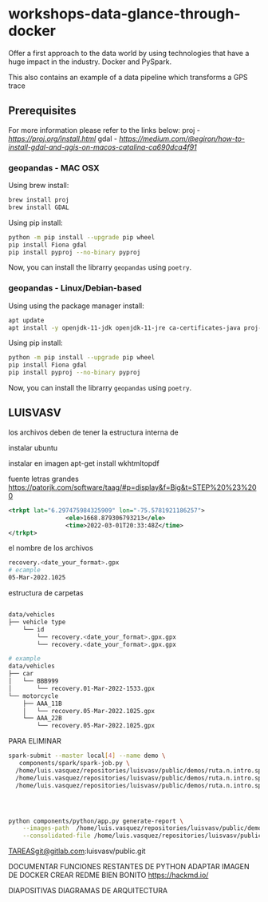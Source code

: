 # workshops-data-glance-through-docker
Offer a first approach to the data world by using technologies that have a huge impact in the industry. Docker and PySpark.

This also contains an example of a data pipeline which transforms a GPS trace

## Prerequisites
For more information please refer to the links below:
proj - *https://proj.org/install.html*
gdal - *https://medium.com/@egiron/how-to-install-gdal-and-qgis-on-macos-catalina-ca690dca4f91*

### geopandas - MAC OSX
Using brew install:
```bash
brew install proj  
brew install GDAL 
```

Using pip install:
```bash
python -m pip install --upgrade pip wheel
pip install Fiona gdal
pip install pyproj --no-binary pyproj
```

Now, you can install the librarry ``geopandas`` using ``poetry``.

### geopandas - Linux/Debian-based
Using using the package manager install:
```bash
apt update 
apt install -y openjdk-11-jdk openjdk-11-jre ca-certificates-java proj-bin libgdal-dev 
```

Using pip install:
```bash
python -m pip install --upgrade pip wheel
pip install Fiona gdal
pip install pyproj --no-binary pyproj
```

Now, you can install the librarry ``geopandas`` using ``poetry``.


## LUISVASV
los archivos deben de tener la estructura interna de

instalar ubuntu

instalar en imagen
apt-get install wkhtmltopdf

fuente letras grandes
https://patorjk.com/software/taag/#p=display&f=Big&t=STEP%20%23%200


```xml
<trkpt lat="6.297475984325909" lon="-75.5781921186257">
				<ele>1668.879306793213</ele>
				<time>2022-03-01T20:33:48Z</time>
</trkpt>
```



el nombre de los archivos 
```bash 
recovery.<date_your_format>.gpx
# ecample 
05-Mar-2022.1025
```


estructura de carpetas 
```bash 

data/vehicles
├── vehicle type
    └── id
        └── recovery.<date_your_format>.gpx.gpx
        └── recovery.<date_your_format>.gpx.gpx

# example
data/vehicles
├── car
│   └── BBB999
│       └── recovery.01-Mar-2022-1533.gpx
└── motorcycle
    ├── AAA_11B
    │   └── recovery.05-Mar-2022.1025.gpx
    └── AAA_22B
        └── recovery.05-Mar-2022.1025.gpx
```



PARA ELIMINAR



```bash 
spark-submit --master local[4] --name demo \
   components/spark/spark-job.py \
  /home/luis.vasquez/repositories/luisvasv/public/demos/ruta.n.intro.spark/data/output/files \
  /home/luis.vasquez/repositories/luisvasv/public/demos/ruta.n.intro.spark/data/output/results \
  /home/luis.vasquez/repositories/luisvasv/public/demos/ruta.n.intro.spark/data/parametric/gasoline.json




python components/python/app.py generate-report \
    --images-path  /home/luis.vasquez/repositories/luisvasv/public/demos/ruta.n.intro.spark/data/output/images \
    --consolidated-file /home/luis.vasquez/repositories/luisvasv/public/demos/ruta.n.intro.spark/data/output/results/parquet/consolidated/*.parquet

```


TAREASgit@gitlab.com:luisvasv/public.git

DOCUMENTAR FUNCIONES RESTANTES DE PYTHON
ADAPTAR IMAGEN DE DOCKER
CREAR REDME BIEN BONITO
    https://hackmd.io/

DIAPOSITIVAS DIAGRAMAS DE ARQUITECTURA
